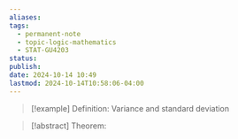```yaml
---
aliases: 
tags:
  - permanent-note
  - topic-logic-mathematics
  - STAT-GU4203
status: 
publish: 
date: 2024-10-14 10:49
lastmod: 2024-10-14T10:58:06-04:00
---
```

>[!example] Definition: Variance and standard deviation
>

>[!abstract] Theorem:

